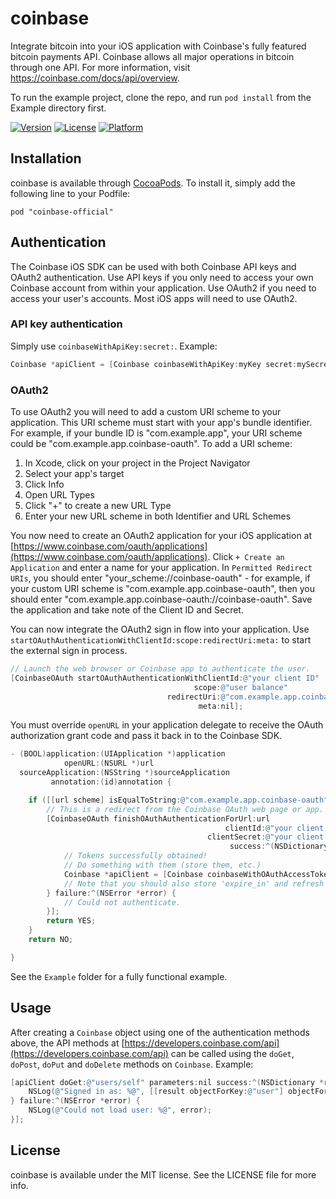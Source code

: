 # coinbase

Integrate bitcoin into your iOS application with Coinbase's fully featured bitcoin payments API. Coinbase allows all major operations in bitcoin through one API. For more information, visit https://coinbase.com/docs/api/overview.

To run the example project, clone the repo, and run `pod install` from the Example directory first.

[![Version](https://img.shields.io/cocoapods/v/coinbase-official.svg?style=flat)](http://cocoadocs.org/docsets/coinbase-official)
[![License](https://img.shields.io/cocoapods/l/coinbase-official.svg?style=flat)](http://cocoadocs.org/docsets/coinbase-official)
[![Platform](https://img.shields.io/cocoapods/p/coinbase-official.svg?style=flat)](http://cocoadocs.org/docsets/coinbase-official)

## Installation

coinbase is available through [CocoaPods](http://cocoapods.org). To install
it, simply add the following line to your Podfile:

    pod "coinbase-official"

## Authentication

The Coinbase iOS SDK can be used with both Coinbase API keys and OAuth2 authentication. Use API keys if you only need to access your own Coinbase account from within your application. Use OAuth2 if you need to access your user's accounts. Most iOS apps will need to use OAuth2.

### API key authentication

Simply use `coinbaseWithApiKey:secret:`. Example:

```objective-c
Coinbase *apiClient = [Coinbase coinbaseWithApiKey:myKey secret:mySecret];
```

### OAuth2

To use OAuth2 you will need to add a custom URI scheme to your application. This URI scheme must start with your app's bundle identifier. For example, if your bundle ID is "com.example.app", your URI scheme could be "com.example.app.coinbase-oauth". To add a URI scheme:

1. In Xcode, click on your project in the Project Navigator
2. Select your app's target
3. Click Info
4. Open URL Types
5. Click "+" to create a new URL Type
6. Enter your new URL scheme in both Identifier and URL Schemes

You now need to create an OAuth2 application for your iOS application at [https://www.coinbase.com/oauth/applications](https://www.coinbase.com/oauth/applications). Click `+ Create an Application` and enter a name for your application. In `Permitted Redirect URIs`, you should enter "your_scheme://coinbase-oauth" - for example, if your custom URI scheme is "com.example.app.coinbase-oauth", then you should enter "com.example.app.coinbase-oauth://coinbase-oauth". Save the application and take note of the Client ID and Secret.

You can now integrate the OAuth2 sign in flow into your application. Use `startOAuthAuthenticationWithClientId:scope:redirectUri:meta:` to start the external sign in process.

```objective-c
// Launch the web browser or Coinbase app to authenticate the user.
[CoinbaseOAuth startOAuthAuthenticationWithClientId:@"your client ID"
                                         scope:@"user balance"
                                   redirectUri:@"com.example.app.coinbase-oauth://coinbase-oauth" // Same as entered into Create Application
                                          meta:nil];
```

You must override `openURL` in your application delegate to receive the OAuth authorization grant code and pass it back in to the Coinbase SDK.

```objective-c
- (BOOL)application:(UIApplication *)application
            openURL:(NSURL *)url
  sourceApplication:(NSString *)sourceApplication
         annotation:(id)annotation {

    if ([[url scheme] isEqualToString:@"com.example.app.coinbase-oauth"]) {
        // This is a redirect from the Coinbase OAuth web page or app.
        [CoinbaseOAuth finishOAuthAuthenticationForUrl:url
                                                clientId:@"your client ID"
                                            clientSecret:@"your client secret"
                                                 success:^(NSDictionary *result) {
            // Tokens successfully obtained!
            // Do something with them (store them, etc.)
            Coinbase *apiClient = [Coinbase coinbaseWithOAuthAccessToken:[result objectForKey:@"access_token"]];
            // Note that you should also store 'expire_in' and refresh the token using [CoinbaseOAuth getOAuthTokensForRefreshToken] when it expires
        } failure:^(NSError *error) {
            // Could not authenticate.
        }];
        return YES;
    }
    return NO;

}
```

See the `Example` folder for a fully functional example.

## Usage

After creating a `Coinbase` object using one of the authentication methods above, the API methods at [https://developers.coinbase.com/api](https://developers.coinbase.com/api) can be called using the `doGet`, `doPost`, `doPut` and `doDelete` methods on `Coinbase`. Example:

```objective-c
[apiClient doGet:@"users/self" parameters:nil success:^(NSDictionary *result) {
    NSLog(@"Signed in as: %@", [[result objectForKey:@"user"] objectForKey:@"email"]);
} failure:^(NSError *error) {
    NSLog(@"Could not load user: %@", error);
}];
```

## License

coinbase is available under the MIT license. See the LICENSE file for more info.

